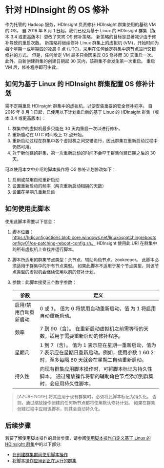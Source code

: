 <properties
    pageTitle="为基于 Linux 的 HDInsight 群集配置 OS 修补计划 - Azure | Azure"
    description="了解如何为基于 Linux 的 HDInsight 群集配置 OS 修补计划。"
    services="hdinsight"
    documentationcenter=""
    author="bprakash"
    manager="asadk"
    editor="bprakash"
    translationtype="Human Translation" />
<tags
    ms.assetid=""
    ms.service="hdinsight"
    ms.custom="hdinsightactive"
    ms.devlang="na"
    ms.topic="article"
    ms.tgt_pltfrm="na"
    ms.workload="big-data"
    ms.date="03/21/2017"
    wacn.date="05/08/2017"
    ms.author="bhanupr"
    ms.sourcegitcommit="2c4ee90387d280f15b2f2ed656f7d4862ad80901"
    ms.openlocfilehash="c23a62a837b44f4c2073afa47c503760ff73959b"
    ms.lasthandoff="04/28/2017" />

# <a name="os-patching-for-hdinsight"></a>针对 HDInsight 的 OS 修补 
作为托管的 Hadoop 服务，HDInsight 负责修补 HDInsight 群集使用的基础 VM 的 OS。 自 2016 年 8 月 1 日起，我们已经为基于 Linux 的 HDInsight 群集（版本 3.4 或更高版本）更改了来宾 OS 修补策略。 新策略的目标是显著减少由于修补导致的重启次数。 新策略将继续修补 Linux 群集上的虚拟机 (VM)，开始时间为每个星期一或星期四的凌晨 0 点 (UTC)，采用在任何给定群集中跨节点进行交错修补的方式。 但是，任何给定 VM 最多只会因来宾 OS 修补而 30 天重启一次。 此外，自新创建群集的创建日期起 30 天内，该群集不会发生第一次重启。 重启 VM 后，修补程序即可生效。

## <a name="how-to-configure-the-os-patching-schedule-for-linux-based-hdinsight-clusters"></a>如何为基于 Linux 的 HDInsight 群集配置 OS 修补计划
需不定期重启 HDInsight 群集中的虚拟机，以便安装重要的安全修补程序。 自 2016 年 8 月 1 日起，已使用以下计划重启新的基于 Linux 的 HDInsight 群集（版本 3.4 或更高版本）：

1. 群集中的虚拟机最多只能在 30 天内重启一次以进行修补。
2. 重新启动在 UTC 时间晚上 12 点开始。
3. 重新启动过程在群集中各个虚拟机之间交错进行，因此群集在重新启动过程中仍然可用。
4. 对于新创建的群集，第一次重新启动的时间不会早于群集创建日期之后的 30 天。

可以使用本文中介绍的脚本操作将 OS 修补计划修改如下：
1. 启用或禁用自动重新启动
2. 设置重新启动的频率（两次重新启动相隔的天数）
3. 设置在星期几重新启动

## <a name="how-to-use-the-script"></a>如何使用此脚本 

使用此脚本需要以下信息：
1. 脚本位置：https://hdiconfigactions.blob.core.windows.net/linuxospatchingrebootconfigv01/os-patching-reboot-config.sh。
     HDInsight 使用此 URI 在群集中的所有虚拟机上查找并运行脚本。

2. 脚本所适用的群集节点类型：头节点、辅助角色节点、zookeeper。 此脚本必须适用于群集中的所有节点类型。 如果此脚本不适用于某个节点类型，则该节点类型的虚拟机会继续使用以前的修补计划。

3.  参数：此脚本接受三个数字参数：

    | 参数 | 定义 |
    | --- | --- |
    | 启用/禁用自动重新启动 |0 或 1。 值为 0 将禁用自动重新启动，值 为 1 将启用自动重新启动。 |
    | 频率 |7 到 90（含）。 在重新启动虚拟机之前需等待的天数，适用于需要重新启动的修补程序。 |
    | 星期几 |1 到 7（含）。 值为 1 表示应在星期一重新启动，值为 7 表示应在星期日重新启动。例如，使用参数 1 60 2 时，至多每隔 60 天就会在星期二自动重新启动。 |
    | 持久性 |向现有群集应用脚本操作时，可将脚本标记为持久性脚本。 通过缩放操作将新的辅助角色节点添加到群集时，会应用持久性脚本。 |

> [AZURE.NOTE]
> 将其应用于现有群集时，必须将此脚本标记为持久化。 否则，通过缩放操作创建的任何新节点都将使用默认修补计划。
如果在群集创建过程中应用该脚本，则其会自动持久化。
>

## <a name="next-steps"></a>后续步骤

若要了解使用脚本操作的具体步骤，请参阅[使用脚本操作自定义基于 Linux 的 HDInsight 群集](/documentation/articles/hdinsight-hadoop-customize-cluster-linux/)中的以下部分:

* [在创建群集期间使用脚本操作](/documentation/articles/hdinsight-hadoop-customize-cluster-linux/#use-a-script-action-during-cluster-creation)
* [将脚本操作应用到正在运行的群集](/documentation/articles/hdinsight-hadoop-customize-cluster-linux/#apply-a-script-action-to-a-running-cluster)

<!--Update_Description: wording update-->